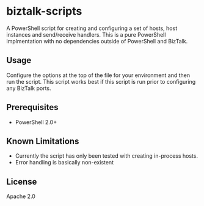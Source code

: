 biztalk-scripts
===============

A PowerShell script for creating and configuring a set of hosts, host instances and send/receive handlers. This is a pure PowerShell implmentation with no dependencies outside of PowerShell and BizTalk.

Usage
-----

Configure the options at the top of the file for your environment and then run the script. This script works best if this script is run prior to configuring any BizTalk ports.

Prerequisites
-------------

* PowerShell 2.0+

Known Limitations
-----------------

* Currently the script has only been tested with creating in-process hosts.
* Error handling is basically non-existent

License
-------

Apache 2.0

